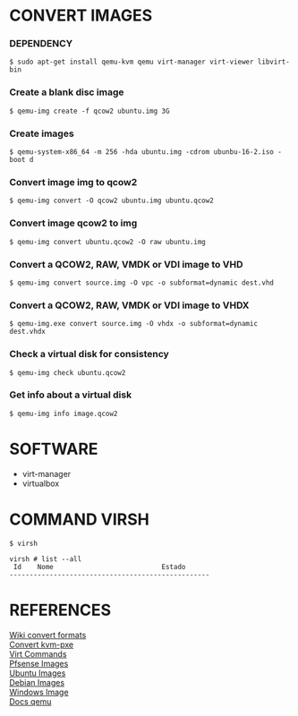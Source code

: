# CONVERT IMAGES

### DEPENDENCY
	$ sudo apt-get install qemu-kvm qemu virt-manager virt-viewer libvirt-bin

### Create a blank disc image
	$ qemu-img create -f qcow2 ubuntu.img 3G

### Create images
	$ qemu-system-x86_64 -m 256 -hda ubuntu.img -cdrom ubunbu-16-2.iso -boot d

### Convert image img to qcow2
	$ qemu-img convert -O qcow2 ubuntu.img ubuntu.qcow2

### Convert image qcow2 to img
	$ qemu-img convert ubuntu.qcow2 -O raw ubuntu.img

### Convert a QCOW2, RAW, VMDK or VDI image to VHD
	$ qemu-img convert source.img -O vpc -o subformat=dynamic dest.vhd

### Convert a QCOW2, RAW, VMDK or VDI image to VHDX
	$ qemu-img.exe convert source.img -O vhdx -o subformat=dynamic dest.vhdx

### Check a virtual disk for consistency
	$ qemu-img check ubuntu.qcow2 

### Get info about a virtual disk
	$ qemu-img info image.qcow2	


# SOFTWARE
- virt-manager
- virtualbox


# COMMAND VIRSH
	$ virsh

```
virsh # list --all
 Id    Nome                           Estado
--------------------------------------------------
```


# REFERENCES

[Wiki convert formats](https://en.wikibooks.org/wiki/QEMU/Images)  
[Convert kvm-pxe](https://www.ibm.com/developerworks/community/wikis/home?lang=en#!/wiki/OpenStack/page/Creating+qcow2+CentOS+Image+for+OpenStack)  
[Virt Commands](http://virt-tools.org/learning/install-with-command-line/)  
[Pfsense Images](http://mirror.transip.net/pfsense/downloads/)  
[Ubuntu Images](http://cloud-images.ubuntu.com/trusty/current/)  
[Debian Images](http://cdimage.debian.org/cdimage/openstack/current/)  
[Windows Image](https://cloudbase.it/downloads/qemu-img-win-x64-2_3_0.zip)  
[Docs qemu](http://qemu.weilnetz.de/qemu-doc.html)  
